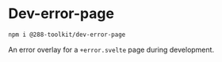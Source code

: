 # Dev-error-page

```sh
npm i @288-toolkit/dev-error-page
```

An error overlay for a `+error.svelte` page during development.
